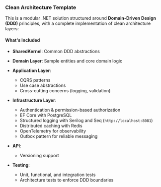### Clean Architecture Template

This is a modular .NET solution structured around **Domain-Driven Design (DDD)** principles, with a complete implementation of clean architecture layers:

#### What's Included

* **SharedKernel**: Common DDD abstractions
* **Domain Layer**: Sample entities and core domain logic
* **Application Layer**:

  * CQRS patterns
  * Use case abstractions
  * Cross-cutting concerns (logging, validation)
* **Infrastructure Layer**:

  * Authentication & permission-based authorization
  * EF Core with PostgreSQL
  * Structured logging with Serilog and Seq (`http://localhost:8081`)
  * Distributed caching with Redis
  * OpenTelemetry for observability
  * Outbox pattern for reliable messaging
* **API**:

  * Versioning support
* **Testing**:

  * Unit, functional, and integration tests
  * Architecture tests to enforce DDD boundaries